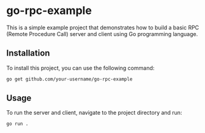 # go-rpc-example

This is a simple example project that demonstrates how to build a basic RPC (Remote Procedure Call) server and client using Go programming language.

## Installation

To install this project, you can use the following command:

```bash
go get github.com/your-username/go-rpc-example
```

## Usage

To run the server and client, navigate to the project directory and run:

```bash
go run .
```
